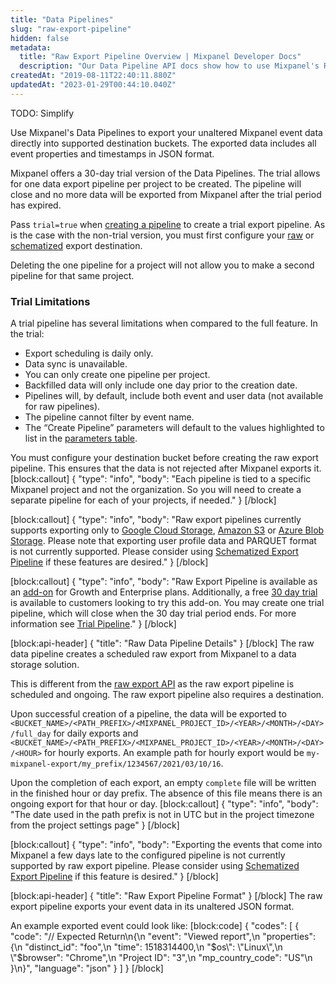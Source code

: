 ```yaml
---
title: "Data Pipelines"
slug: "raw-export-pipeline"
hidden: false
metadata: 
  title: "Raw Export Pipeline Overview | Mixpanel Developer Docs"
  description: "Our Data Pipeline API docs show how to use Mixpanel's Raw Export Pipeline to export your unaltered Mixpanel event data into supported destination buckets."
createdAt: "2019-08-11T22:40:11.880Z"
updatedAt: "2023-01-29T00:44:10.040Z"
---
```

TODO: Simplify

Use Mixpanel's Data Pipelines to export your unaltered Mixpanel event data directly into supported destination buckets. The exported data includes all event properties and timestamps in JSON format.

Mixpanel offers a 30-day trial version of the Data Pipelines. The trial allows for one data export pipeline per project to be created. The pipeline will close and no more data will be exported from Mixpanel after the trial period has expired.

Pass `trial=true` when [creating a pipeline](ref:create-warehouse-pipeline) to create a trial export pipeline. As is the case with the non-trial version, you must first configure your [raw](doc:raw-export-pipeline) or [schematized](doc:schematized-export-pipeline) export destination.

Deleting the one pipeline for a project will not allow you to make a second pipeline for that same project.

### Trial Limitations
A trial pipeline has several limitations when compared to the full feature. In the trial:
* Export scheduling is daily only.
* Data sync is unavailable.
* You can only create one pipeline per project. 
* Backfilled data will only include one day prior to the creation date.
* Pipelines will, by default, include both event and user data (not available for raw pipelines).
* The pipeline cannot filter by event name.
* The “Create Pipeline” parameters will default to the values highlighted to list in the [parameters table](ref:create-pipelines#create-warehouse-pipeline).

You must configure your destination bucket before creating the raw export pipeline. This ensures that the data is not rejected after Mixpanel exports it. 
[block:callout]
{
  "type": "info",
  "body": "Each pipeline is tied to a specific Mixpanel project and not the organization. So you will need to create a separate pipeline for each of your projects, if needed."
}
[/block]

[block:callout]
{
  "type": "info",
  "body": "Raw export pipelines currently supports exporting only to [Google Cloud Storage](doc:gcs-raw-pipeline), [Amazon S3](doc:aws-raw-pipeline) or [Azure Blob Storage](doc:azure-raw-pipeline). Please note that exporting user profile data and PARQUET format is not currently supported. Please consider using [Schematized Export Pipeline](doc:schematized-export-pipeline) if these features are desired."
}
[/block]

[block:callout]
{
  "type": "info",
  "body": "Raw Export Pipeline is available as an [add-on](https://mixpanel.com/pricing/) for Growth and Enterprise plans. Additionally, a free [30 day trial](#section-trial-version) is available to customers looking to try this add-on. You may create one trial pipeline, which will close when the 30 day trial period ends. For more information see [Trial Pipeline](doc:trial-pipeline)."
}
[/block]

[block:api-header]
{
  "title": "Raw Data Pipeline Details"
}
[/block]
The raw data pipeline creates a scheduled raw export from Mixpanel to a data storage solution.

This is different from the [raw export API](ref:raw-data-export-api) as the raw export pipeline is scheduled and ongoing. The raw export pipeline also requires a destination. 

Upon successful creation of a pipeline, the data will be exported to ``<BUCKET_NAME>/<PATH_PREFIX>/<MIXPANEL_PROJECT_ID>/<YEAR>/<MONTH>/<DAY>/full_day`` for daily exports and ``<BUCKET_NAME>/<PATH_PREFIX>/<MIXPANEL_PROJECT_ID>/<YEAR>/<MONTH>/<DAY>/<HOUR>`` for hourly exports. An example path for hourly export would be ``my-mixpanel-export/my_prefix/1234567/2021/03/10/16``.

Upon the completion of each export, an empty `complete` file will be written in the finished hour or day prefix. The absence of this file means there is an ongoing export for that hour or day.
[block:callout]
{
  "type": "info",
  "body": "The date used in the path prefix is not in UTC but in the project timezone from the project settings page"
}
[/block]

[block:callout]
{
  "type": "info",
  "body": "Exporting the events that come into Mixpanel a few days late to the configured pipeline is not currently supported by raw export pipeline. Please consider using [Schematized Export Pipeline](doc:schematized-export-pipeline) if this feature is desired."
}
[/block]

[block:api-header]
{
  "title": "Raw Export Pipeline Format"
}
[/block]
The raw export pipeline exports your event data in its unaltered JSON format. 

An example exported event could look like:
[block:code]
{
  "codes": [
    {
      "code": "// Expected Return\n{\n  \"event\": \"Viewed report\",\n    \"properties\": {\n        \"distinct_id\": \"foo\",\n        \"time\": 1518314400,\n        \"$os\": \"Linux\",\n        \"$browser\": \"Chrome\",\n        \"Project ID\": \"3\",\n        \"mp_country_code\": \"US\"\n    }\n}",
      "language": "json"
    }
  ]
}
[/block]